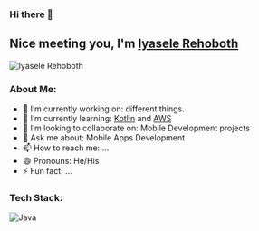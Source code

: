 ### Hi there 👋

## Nice meeting you, I'm [Iyasele Rehoboth](https://github.com/iyaselerehoboth)

<p align="left"><img src="https://komarev.com/ghpvc/?username=iyaselerehoboth&label=Views&color=blue&style=plastic" alt="Iyasele Rehoboth" /></p>


### About Me:

- 🔭 I’m currently working on: different things.
- 🌱 I’m currently learning: [Kotlin](https://kotlinlang.org/) and [AWS](https://aws.amazon.com/)
- 👯 I’m looking to collaborate on: Mobile Development projects
- 💬 Ask me about: Mobile Apps Development
- 📫 How to reach me: ...
- 😄 Pronouns: He/His
- ⚡ Fun fact: ...


### Tech Stack:
![Java](https://img.shields.io/badge/-Java-FFFFFF?style=flat-square&color=informational&logo=java)

